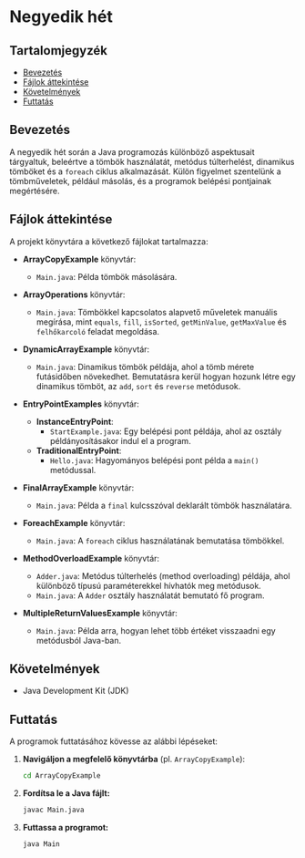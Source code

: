 # Negyedik hét

## Tartalomjegyzék
- [Bevezetés](#bevezetés)
- [Fájlok áttekintése](#fájlok-áttekintése)
- [Követelmények](#követelmények)
- [Futtatás](#futtatás)

## Bevezetés
A negyedik hét során a Java programozás különböző aspektusait tárgyaltuk, beleértve a tömbök használatát, metódus túlterhelést, dinamikus tömböket és a `foreach` ciklus alkalmazását. Külön figyelmet szentelünk a tömbműveletek, például másolás, és a programok belépési pontjainak megértésére.

## Fájlok áttekintése
A projekt könyvtára a következő fájlokat tartalmazza:

- **ArrayCopyExample** könyvtár:
  - `Main.java`: Példa tömbök másolására.

- **ArrayOperations** könyvtár:
  - `Main.java`: Tömbökkel kapcsolatos alapvető műveletek manuális megírása, mint `equals`, `fill`, `isSorted`, `getMinValue`, `getMaxValue` és `felhőkarcoló` feladat megoldása.

- **DynamicArrayExample** könyvtár:
  - `Main.java`: Dinamikus tömbök példája, ahol a tömb mérete futásidőben növekedhet. Bemutatásra kerül hogyan hozunk létre egy dinamikus tömböt, az `add`, `sort` és `reverse` metódusok. 

- **EntryPointExamples** könyvtár:
  - **InstanceEntryPoint**:
    - `StartExample.java`: Egy belépési pont példája, ahol az osztály példányosításakor indul el a program.
  - **TraditionalEntryPoint**:
    - `Hello.java`: Hagyományos belépési pont példa a `main()` metódussal.

- **FinalArrayExample** könyvtár:
  - `Main.java`: Példa a `final` kulcsszóval deklarált tömbök használatára.

- **ForeachExample** könyvtár:
  - `Main.java`: A `foreach` ciklus használatának bemutatása tömbökkel.

- **MethodOverloadExample** könyvtár:
  - `Adder.java`: Metódus túlterhelés (method overloading) példája, ahol különböző típusú paraméterekkel hívhatók meg metódusok.
  - `Main.java`: A `Adder` osztály használatát bemutató fő program.

- **MultipleReturnValuesExample** könyvtár:
  - `Main.java`: Példa arra, hogyan lehet több értéket visszaadni egy metódusból Java-ban.

## Követelmények
- Java Development Kit (JDK)

## Futtatás
A programok futtatásához kövesse az alábbi lépéseket:

1. **Navigáljon a megfelelő könyvtárba** (pl. `ArrayCopyExample`):
   ```bash
   cd ArrayCopyExample
2. **Fordítsa le a Java fájlt:**
    ```bash
    javac Main.java
3. **Futtassa a programot:**
     ```bsh
    java Main